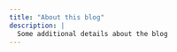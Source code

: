 ```yaml
---
title: "About this blog"
description: |
  Some additional details about the blog
---
```



```{.r .distill-force-highlighting-css}
```
